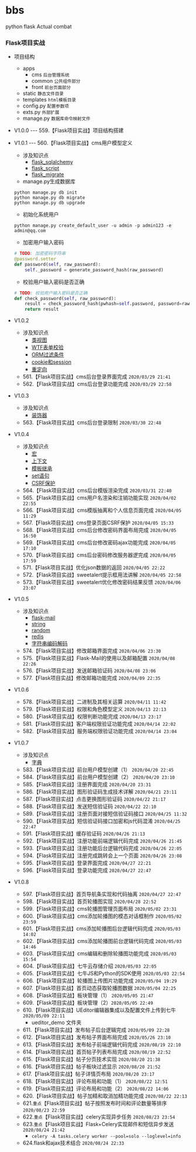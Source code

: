 # bbs
python flask Actual combat

### Flask项目实战

* 项目结构
    * apps
        * cms `后台管理系统`
        * common `公共组件部分`
        * front `前台页面部分`
    * static `静态文件目录`
    * templates `html模板目录`
    * config.py `配置参数项`
    * exts.py `外部扩展`
    * manage.py `数据库命令映射文件`

* V1.0.0 --- 559.【Flask项目实战】项目结构搭建
* V1.0.1 --- 560.【Flask项目实战】cms用户模型定义
    * 涉及知识点
        * [flask_sqlalchemy](http://wangkaixiang.cn/python-flask/di-liu-zhang-ff1a-sqlalchemy-shu-ju-ku/di-si-jie-ff1aflask-sqlalchemy.html)
        * [flask_script](http://wangkaixiang.cn/python-flask/di-qi-zhang-ff1a-flask-script.html)
        * [flask_migrate](http://wangkaixiang.cn/python-flask/di-ba-zhang-ff1a-flask-migrate.html)
    * manage.py生成数据库
    ```shell script
    python manage.py db init
    python manage.py db migrate
    python manage.py db upgrade
    ```
    * 初始化系统用户
    ```shell script
    python manage.py create_default_user -u admin -p admin123 -e admin@qq.com
    ```
    * 加密用户输入密码
    ```python
    # TODO: 加密密码字符串
    @password.setter
    def password(self, raw_password):
        self._password = generate_password_hash(raw_password)
    ```
    * 校验用户输入密码是否正确
    ```python
    # TODO: 校验用户输入密码是否正确
    def check_password(self, raw_password):
        result = check_password_hash(pwhash=self.password, password=raw_password)
        return result
    ```
* V1.0.2
    * 涉及知识点
        * [类视图](http://wangkaixiang.cn/python-flask/di-wu-zhang-ff1a-shi-tu-gao-ji/di-yi-jie-ff1a-lei-shi-tu.html)
        * [WTF表单校验](http://wangkaixiang.cn/python-flask/di-jiu-zhang-ff1a-flask-wtf.html)
        * [ORM过滤条件](http://wangkaixiang.cn/python-flask/di-liu-zhang-ff1a-sqlalchemy-shu-ju-ku/di-si-jie-ff1a-sqlalchemy-de-orm-2.html)
        * [cookie和session](https://github.com/kaixiang1992/python-flask/blob/master/519/519.md)
        * [重定向](http://wangkaixiang.cn/python-flask/di-san-zhang-ff1a-flask-ru-men-2014-2014-url/di-san-jie-ff1a-url-yu-shi-tu-han-shu.html)
    * 561.【Flask项目实战】cms后台登录界面完成 `2020/03/29 21:41`
    * 562.【Flask项目实战】cms后台登录功能完成 `2020/03/29 22:58`
* V1.0.3
    * 涉及知识点
        * [装饰器](http://wangkaixiang.cn/python-advance/di-er-zhang-ff1a-zhuang-shi-qi/di-er-jie-ff1a-zhuang-shi-qi.html)
    * 563.【Flask项目实战】cms后台登录限制 `2020/03/30 22:48`
* V1.0.4
    * 涉及知识点
        * [宏](http://wangkaixiang.cn/python-flask/di-si-zhang-ff1a-flask-ru-men-ff08-mo-ban-ff09/di-liu-jie-ff1a-hong-he-import-yu-ju.html)
        * [上下文](http://wangkaixiang.cn/python-flask/di-shi-zhang-ff1a-shang-xia-wen.html)
        * [模板继承](http://wangkaixiang.cn/python-flask/di-si-zhang-ff1a-flask-ru-men-ff08-mo-ban-ff09/di-ba-jie-ff1a-mo-ban-ji-cheng.html)
        * [set语句](http://wangkaixiang.cn/python-flask/di-si-zhang-ff1a-flask-ru-men-ff08-mo-ban-ff09/di-qijie-ff1a-include-he-set-yu-ju.html)
        * [CSRF保护](http://wangkaixiang.cn/python-flask/di-jiu-zhang-ff1a-flask-wtf.html)
    * 564.【Flask项目实战】cms后台模版渲染完成 `2020/03/31 22:40`
    * 565.【Flask项目实战】cms用户名渲染和注销功能实现 `2020/04/02 22:55`
    * 566.【Flask项目实战】cms模版抽离和个人信息页面完成 `2020/04/05 11:29`
    * 567.【Flask项目实战】cms登录页面CSRF保护 `2020/04/05 15:33`
    * 568.【Flask项目实战】cms后台修改密码界面布局完成 `2020/04/05 16:50`
    * 569.【Flask项目实战】cms后台修改密码ajax功能完成 `2020/04/05 17:10`
    * 570.【Flask项目实战】cms后台密码修改服务器逻完成 `2020/04/05 17:59`
    * 571.【Flask项目实战】优化json数据的返回 `2020/04/05 22:22`
    * 572.【Flask项目实战】sweetalert提示框用法讲解 `2020/04/05 22:58`
    * 573.【Flask项目实战】sweetalert优化修改密码结果反馈 `2020/04/06 23:07`
* V1.0.5
    * 涉及知识点
        * [flask-mail](https://pythonhosted.org/Flask-Mail/)
        * [string](https://docs.python.org/zh-cn/3.7/library/string.html)
        * [random](https://docs.python.org/zh-cn/3.7/library/random.html)
        * [redis](http://wangkaixiang.cn/python-flask/di-shi-sizhang-ff1a-redis-jiao-cheng.html)
        * [字符串编码解码](http://wangkaixiang.cn/python3/liu-3001-zi-fu-chuan.html)
    * 574.【Flask项目实战】修改邮箱界面完成 `2020/04/06 23:30`
    * 575.【Flask项目实战】Flask-Mail的使用以及邮箱配置 `2020/04/08 22:26`
    * 576.【Flask项目实战】发送邮箱验证码 `2020/04/08 23:06`
    * 577.【Flask项目实战】修改邮箱功能完成 `2020/04/09 22:35`
* V1.0.6
    * 578.【Flask项目实战】二进制及其相关运算 `2020/04/11 11:42`
    * 579.【Flask项目实战】权限和角色模型定义 `2020/04/13 22:13`
    * 580.【Flask项目实战】权限判断功能完成 `2020/04/13 23:17`
    * 581.【Flask项目实战】客户端权限验证功能完成 `2020/04/14 22:02`
    * 582.【Flask项目实战】服务端权限验证功能完成 `2020/04/14 23:04`
* V1.0.7
    * 涉及知识点
        * [字典](http://wangkaixiang.cn/python3/jiu-3001-zi-dian.html)
    * 583.【Flask项目实战】前台用户模型创建（1） `2020/04/20 22:45`
    * 584.【Flask项目实战】前台用户模型创建（2） `2020/04/20 23:10`
    * 585.【Flask项目实战】注册界面完成 `2020/04/20 23:31`
    * 586.【Flask项目实战】图形验证码生成技术详解 `2020/04/21 23:11`
    * 587.【Flask项目实战】点击更换图形验证码 `2020/04/22 21:17`
    * 588.【Flask项目实战】发送短信验证码 `2020/04/22 22:10`
    * 589.【Flask项目实战】注册页面对接短信验证码接口 `2020/04/25 11:32`
    * 590.【Flask项目实战】短信验证码接口加密和js代码混淆 `2020/04/25 22:47`
    * 591.【Flask项目实战】缓存验证码 `2020/04/26 21:13`
    * 592.【Flask项目实战】注册功能前端逻辑代码完成 `2020/04/26 21:45`
    * 593.【Flask项目实战】注册功能后台逻辑代码完成 `2020/04/26 22:05`
    * 594.【Flask项目实战】注册完成跳转会上一个页面 `2020/04/26 23:08`
    * 595.【Flask项目实战】登录界面完成 `2020/04/27 22:21`
    * 596.【Flask项目实战】登录功能完成 `2020/04/27 22:47`
* V1.0.8
    * 597.【Flask项目实战】首页导航条实现和代码抽离 `2020/04/27 22:47`
    * 598.【Flask项目实战】首页轮播图实现 `2020/04/28 22:52`
    * 599.【Flask项目实战】cms轮播图管理页面布局 `2020/05/02 23:31`
    * 600.【Flask项目实战】cms添加轮播图的模态对话框制作 `2020/05/02 23:59`
    * 601.【Flask项目实战】cms添加轮播图后台逻辑代码完成 `2020/05/03 14:02`
    * 602.【Flask项目实战】cms添加轮播图前台逻辑代码完成 `2020/05/03 14:46`
    * 603.【Flask项目实战】cms编辑和删除轮播图功能完成 `2020/05/03 15:54`
    * 604.【Flask项目实战】七牛云存储介绍 `2020/05/03 22:05`
    * 605.【Flask项目实战】七牛JS和Python的SDK使用 `2020/05/03 22:54`
    * 606.【Flask项目实战】轮播图上传图片功能完成 `2020/05/04 19:29`
    * 607.【Flask项目实战】首页动态获取轮播图数据 `2020/05/04 22:25`
    * 608.【Flask项目实战】板块管理（1） `2020/05/05 21:47`
    * 609.【Flask项目实战】板块管理（2）`2020/05/05 22:49`
    * 610.【Flask项目实战】UEditor编辑器集成以及配置文件上传到七牛 `2020/05/09 22:11`
        * ueditor_demo 文件夹
    * 611.【Flask项目实战】发布帖子后台逻辑完成 `2020/05/09 22:28`
    * 612.【Flask项目实战】发布帖子界面布局完成 `2020/05/26 23:10` 
    * 613.【Flask项目实战】发布帖子前端逻辑代码完成 `2020/08/19 22:10` 
    * 614.【Flask项目实战】首页帖子列表布局完成 `2020/08/19 22:52` 
    * 615.【Flask项目实战】帖子分页技术实现 `2020/08/20 21:38` 
    * 616.【Flask项目实战】帖子板块过滤显示 `2020/08/20 21:52` 
    * 617.【Flask项目实战】帖子详情页布局 `2020/08/20 23:17` 
    * 618.【Flask项目实战】评论布局和功能（1） `2020/08/22 12:51` 
    * 619.【Flask项目实战】评论布局和功能（2） `2020/08/22 14:06` 
    * 620.【Flask项目实战】帖子加精和取消加精功能完成 `2020/08/22 22:13` 
    * 621.`重点`【Flask项目实战】帖子按照发布时间和评论数量等排序 `2020/08/23 22:59` 
    * 622.`重点`【Flask项目实战】celery实现异步任务 `2020/08/23 23:54` 
    * 623.`重点`【Flask项目实战】Flask+Celery实现邮件和短信异步发送 `2020/08/24 21:42`
        * `celery -A tasks.celery worker --pool=solo --loglevel=info` 
    * 624.flask和ajax技术结合 `2020/08/24 22:33` 
